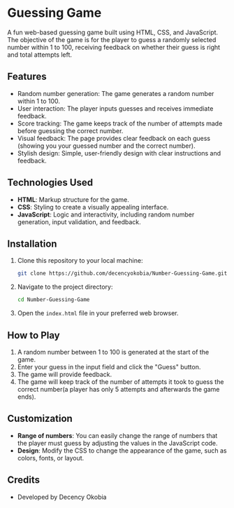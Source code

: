 # Guessing Game

A fun web-based guessing game built using HTML, CSS, and JavaScript. The objective of the game is for the player to guess a randomly selected number within 1 to 100, receiving feedback on whether their guess is right and total attempts left.

## Features

- Random number generation: The game generates a random number within 1 to 100.
- User interaction: The player inputs guesses and receives immediate feedback.
- Score tracking: The game keeps track of the number of attempts made before guessing the correct number.
- Visual feedback: The page provides clear feedback on each guess (showing you your guessed number and the correct number).
- Stylish design: Simple, user-friendly design with clear instructions and feedback.

## Technologies Used

- **HTML**: Markup structure for the game.
- **CSS**: Styling to create a visually appealing interface.
- **JavaScript**: Logic and interactivity, including random number generation, input validation, and feedback.

## Installation

1. Clone this repository to your local machine:

   ```bash
   git clone https://github.com/decencyokobia/Number-Guessing-Game.git
   ```

2. Navigate to the project directory:

   ```bash
   cd Number-Guessing-Game
   ```

3. Open the `index.html` file in your preferred web browser.

## How to Play

1. A random number between 1 to 100 is generated at the start of the game.
2. Enter your guess in the input field and click the "Guess" button.
3. The game will provide feedback.
4. The game will keep track of the number of attempts it took to guess the correct number(a player has only 5 attempts and afterwards the game ends).

## Customization

- **Range of numbers**: You can easily change the range of numbers that the player must guess by adjusting the values in the JavaScript code.
- **Design**: Modify the CSS to change the appearance of the game, such as colors, fonts, or layout.

## Credits

- Developed by Decency Okobia 

